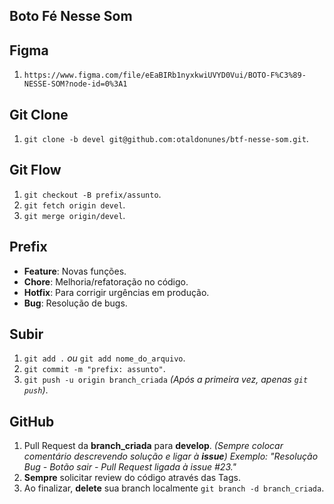## Boto Fé Nesse Som

## Figma

1. `https://www.figma.com/file/eEaBIRb1nyxkwiUVYD0Vui/BOTO-F%C3%89-NESSE-SOM?node-id=0%3A1`

## Git Clone

1.  `git clone -b devel git@github.com:otaldonunes/btf-nesse-som.git`.

## Git Flow

1.  `git checkout -B prefix/assunto`.
2.  `git fetch origin devel`.
3.  `git merge origin/devel`.

## Prefix

- **Feature**: Novas funções.
- **Chore**: Melhoria/refatoração no código.
- **Hotfix**: Para corrigir urgências em produção.
- **Bug**: Resolução de bugs.

## Subir

1.  `git add .` _ou_ `git add nome_do_arquivo`.
2.  `git commit -m "prefix: assunto"`.
3.  `git push -u origin branch_criada` _(Após a primeira vez, apenas `git push`)_.

## GitHub

1.  Pull Request da **branch_criada** para **develop**. _(Sempre colocar comentário descrevendo solução e ligar à **issue**)_
    _Exemplo: "Resolução Bug - Botão sair - Pull Request ligada à issue #23."_
2.  **Sempre** solicitar review do código através das Tags.
3.  Ao finalizar, **delete** sua branch localmente `git branch -d branch_criada`.
